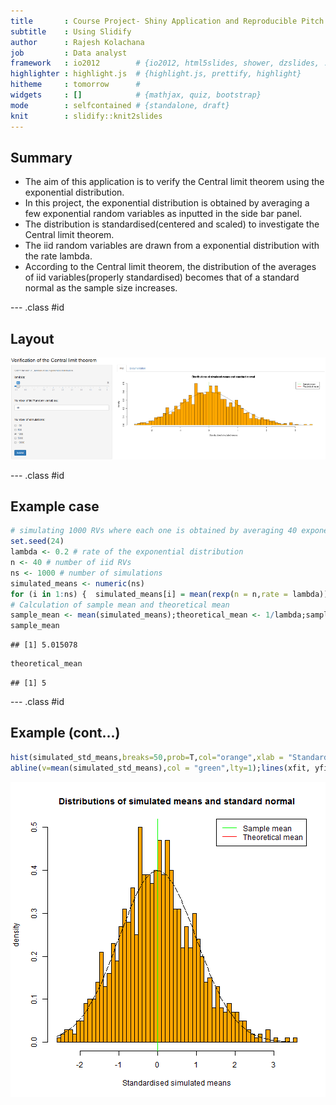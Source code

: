 ```yaml
---
title       : Course Project- Shiny Application and Reproducible Pitch
subtitle    : Using Slidify
author      : Rajesh Kolachana
job         : Data analyst
framework   : io2012        # {io2012, html5slides, shower, dzslides, ...}
highlighter : highlight.js  # {highlight.js, prettify, highlight}
hitheme     : tomorrow      # 
widgets     : []            # {mathjax, quiz, bootstrap}
mode        : selfcontained # {standalone, draft}
knit        : slidify::knit2slides
---
```


## Summary

* The aim of this application is to verify the Central limit theorem using the exponential distribution. 
* In this project, the exponential distribution is obtained by averaging a few exponential random variables as inputted   in the side bar panel. 
* The distribution is standardised(centered and scaled) to investigate the Central limit theorem. 
* The iid random variables are drawn from a exponential distribution  with the rate lambda. 
* According to the Central limit theorem, the distribution of the averages of iid variables(properly standardised)       becomes that of a standard normal as the sample size increases. 

--- .class #id 

## Layout

![](example1.png)

--- .class #id 

## Example case


```r
# simulating 1000 RVs where each one is obtained by averaging 40 exponential random variables
set.seed(24)
lambda <- 0.2 # rate of the exponential distribution
n <- 40 # number of iid RVs
ns <- 1000 # number of simulations
simulated_means <- numeric(ns)
for (i in 1:ns) {  simulated_means[i] = mean(rexp(n = n,rate = lambda))}
# Calculation of sample mean and theoretical mean
sample_mean <- mean(simulated_means);theoretical_mean <- 1/lambda;sample_sd <- sd(simulated_means)
sample_mean
```

```
## [1] 5.015078
```

```r
theoretical_mean
```

```
## [1] 5
```

--- .class #id 

## Example (cont...)




```r
hist(simulated_std_means,breaks=50,prob=T,col="orange",xlab = "Standardised simulated means",main="Distributions of simulated means and standard normal",ylab="density");abline(v=0,col = "red",lty=1)
abline(v=mean(simulated_std_means),col = "green",lty=1);lines(xfit, yfit, pch=22, col="black", lty=5);legend("topright",legend = c("Sample mean","Theoretical mean"),col = c("green","red"), lty=1)
```

![plot of chunk unnamed-chunk-3](assets/fig/unnamed-chunk-3-1.png)

